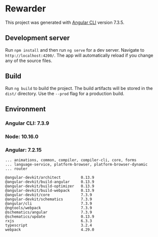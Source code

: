 # Rewarder

This project was generated with [Angular CLI](https://github.com/angular/angular-cli) version 7.3.5.

## Development server

Run `npm install` and then run `ng serve` for a dev server. Navigate to `http://localhost:4200/`. The app will automatically reload if you change any of the source files.

## Build

Run `ng build` to build the project. The build artifacts will be stored in the `dist/` directory. Use the `--prod` flag for a production build.

## Environment
### Angular CLI: 7.3.9
### Node: 10.16.0
### Angular: 7.2.15
    ... animations, common, compiler, compiler-cli, core, forms
    ... language-service, platform-browser, platform-browser-dynamic
    ... router

    @angular-devkit/architect         0.13.9
    @angular-devkit/build-angular     0.13.9
    @angular-devkit/build-optimizer   0.13.9
    @angular-devkit/build-webpack     0.13.9
    @angular-devkit/core              7.3.9
    @angular-devkit/schematics        7.3.9
    @angular/cli                      7.3.9
    @ngtools/webpack                  7.3.9
    @schematics/angular               7.3.9
    @schematics/update                0.13.9
    rxjs                              6.3.3
    typescript                        3.2.4
    webpack                           4.29.0
